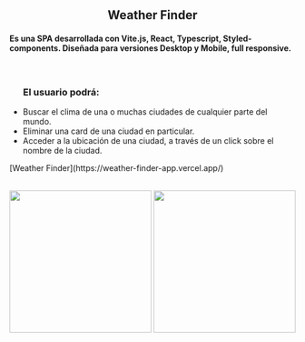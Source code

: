 &nbsp;
<h2 align="center">Weather Finder</h2>

<h4>Es una SPA desarrollada con Vite.js, React, Typescript, Styled-components. Diseñada para versiones Desktop y Mobile, full responsive.</h4>

<br />
<ul>
  <h3>El usuario podrá: </h3>

<li>Buscar el clima de una o muchas ciudades de cualquier parte del mundo. </li>
<li>Eliminar una card de una ciudad en particular.</li>
<li>Acceder a la ubicación de una ciudad, a través de un click sobre el nombre de la ciudad.</li>

</ul>

 </h4>
[Weather Finder](https://weather-finder-app.vercel.app/)
<br />

<br />
<p align="start">
  <a><img width="250px" src="https://i.imgur.com/NW97Fip.png"></a>
  <a><img width="250px" src="https://i.imgur.com/rZw9lZc.png"/></a>

</p>

&nbsp;
